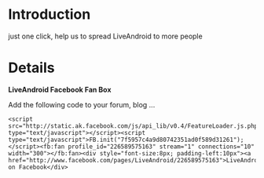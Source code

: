 # Introduction #

just one click, help us to spread LiveAndroid to more people


# Details #

**LiveAndroid Facebook Fan Box**

Add the following code to your forum, blog ...

```
<script src="http://static.ak.facebook.com/js/api_lib/v0.4/FeatureLoader.js.php/en_US" type="text/javascript"></script><script type="text/javascript">FB.init("7f5957c4a9d80742351ad0f589d31261");</script><fb:fan profile_id="226589575163" stream="1" connections="10" width="300"></fb:fan><div style="font-size:8px; padding-left:10px"><a href="http://www.facebook.com/pages/LiveAndroid/226589575163">LiveAndroid</a> on Facebook</div>
```
